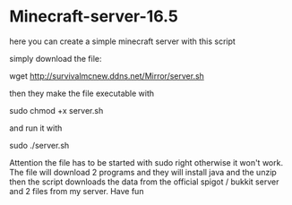 # Minecraft-server-16.5
here you can create a simple minecraft server with this script

simply download the file: 

wget http://survivalmcnew.ddns.net/Mirror/server.sh

then they make the file executable with

sudo chmod +x server.sh

and run it with

sudo ./server.sh 

Attention the file has to be started with sudo right otherwise it won't work. The file will download 2 programs and they will install java and the unzip then the script downloads the data from the official spigot / bukkit server and 2 files from my server.
Have fun
